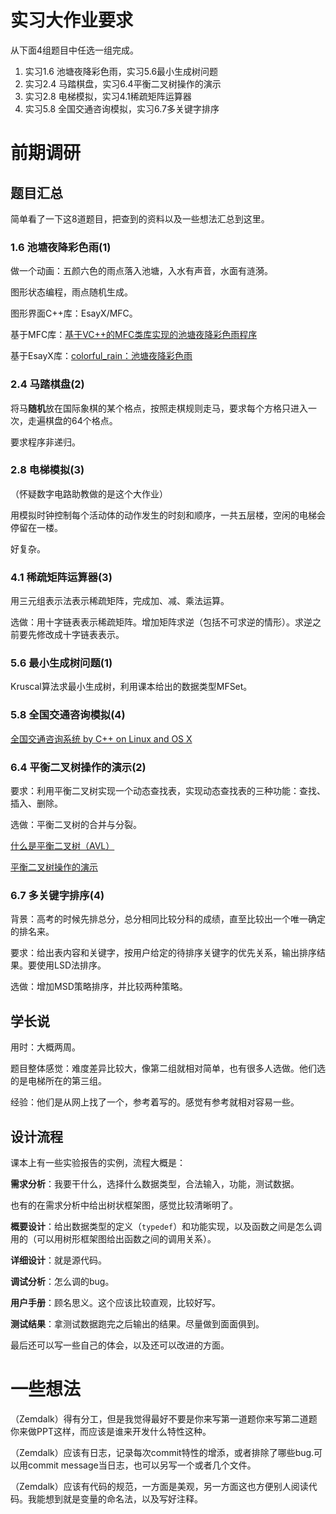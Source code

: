 # 实习大作业要求

从下面4组题目中任选一组完成。

1.	实习1.6 池塘夜降彩色雨，实习5.6最小生成树问题
2.	实习2.4 马踏棋盘，实习6.4平衡二叉树操作的演示
3.	实习2.8 电梯模拟，实习4.1稀疏矩阵运算器
4.	实习5.8 全国交通咨询模拟，实习6.7多关键字排序

# 前期调研

## 题目汇总

简单看了一下这8道题目，把查到的资料以及一些想法汇总到这里。

### 1.6 池塘夜降彩色雨(1)

做一个动画：五颜六色的雨点落入池塘，入水有声音，水面有涟漪。

图形状态编程，雨点随机生成。

图形界面C++库：EsayX/MFC。

基于MFC库：[基于VC++的MFC类库实现的池塘夜降彩色雨程序](https://www.writebug.com/git/Momenter/Color_rain)

基于EsayX库：[colorful_rain：池塘夜降彩色雨](https://github.com/misterchaos/colorful_rain)

### 2.4 马踏棋盘(2)

将马**随机**放在国际象棋的某个格点，按照走棋规则走马，要求每个方格只进入一次，走遍棋盘的64个格点。

要求程序非递归。

### 2.8 电梯模拟(3)

（怀疑数字电路助教做的是这个大作业）

用模拟时钟控制每个活动体的动作发生的时刻和顺序，一共五层楼，空闲的电梯会停留在一楼。

好复杂。

### 4.1 稀疏矩阵运算器(3)

用三元组表示法表示稀疏矩阵，完成加、减、乘法运算。

选做：用十字链表表示稀疏矩阵。增加矩阵求逆（包括不可求逆的情形）。求逆之前要先修改成十字链表表示。

### 5.6 最小生成树问题(1)

Kruscal算法求最小生成树，利用课本给出的数据类型MFSet。

### 5.8 全国交通咨询模拟(4)

[全国交通咨询系统 by C++ on Linux and OS X](https://github.com/bw98/national-Transport-Advisory)

### 6.4 平衡二叉树操作的演示(2)

要求：利用平衡二叉树实现一个动态查找表，实现动态查找表的三种功能：查找、插入、删除。

选做：平衡二叉树的合并与分裂。

[什么是平衡二叉树（AVL）](https://zhuanlan.zhihu.com/p/56066942)

[平衡二叉树操作的演示](https://blog.csdn.net/weixin_37537818/article/details/89390285)

### 6.7 多关键字排序(4)

背景：高考的时候先排总分，总分相同比较分科的成绩，直至比较出一个唯一确定的排名来。

要求：给出表内容和关键字，按用户给定的待排序关键字的优先关系，输出排序结果。要使用LSD法排序。

选做：增加MSD策略排序，并比较两种策略。

## 学长说

用时：大概两周。

题目整体感觉：难度差异比较大，像第二组就相对简单，也有很多人选做。他们选的是电梯所在的第三组。

经验：他们是从网上找了一个，参考着写的。感觉有参考就相对容易一些。

## 设计流程

课本上有一些实验报告的实例，流程大概是：

**需求分析**：我要干什么，选择什么数据类型，合法输入，功能，测试数据。

也有的在需求分析中给出树状框架图，感觉比较清晰明了。

**概要设计**：给出数据类型的定义（`typedef`）和功能实现，以及函数之间是怎么调用的（可以用树形框架图给出函数之间的调用关系）。

**详细设计**：就是源代码。

**调试分析**：怎么调的bug。

**用户手册**：顾名思义。这个应该比较直观，比较好写。

**测试结果**：拿测试数据跑完之后输出的结果。尽量做到面面俱到。

最后还可以写一些自己的体会，以及还可以改进的方面。

# 一些想法

（Zemdalk）得有分工，但是我觉得最好不要是你来写第一道题你来写第二道题你来做PPT这样，而应该是谁来开发什么特性这种。

（Zemdalk）应该有日志，记录每次commit特性的增添，或者排除了哪些bug.可以用commit message当日志，也可以另写一个或者几个文件。

（Zemdalk）应该有代码的规范，一方面是美观，另一方面这也方便别人阅读代码。我能想到就是变量的命名法，以及写好注释。